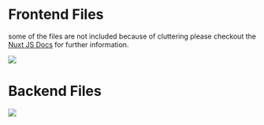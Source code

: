 # Frontend Files 
some of the files are not included because of cluttering 
please checkout the [Nuxt JS Docs](https://nuxt.com/docs/guide/directory-structure/nuxt) for further information.

[![](https://mermaid.ink/img/pako:eNp1lFFv2yAUhf8K4jlxbcdJGmsv1arlaVK0SHvYsodbc-PRYfAAt8my_veBsWsnS5CiXM6BDwzHPtFCMaQ5LQQY88ih1FCRnSSufdJKWpSMfJhOyRelLPnP-OucDZRogtGW7fCPUNXAS3mpr0EI1EcvX1lkI5qSyw4mlUWyV7pXyY6ulSoFkgcJ4mh5YQi4ievtw4bU3Ux6hbq1SuMlNIiO-YpPpNDIUFoOghivt9wXJRoHQU3gwJUhGn83aGwY4RcKxPbgwvGcguIb1HX00iAZFNRaaa8NkmwONiqU3PMysmbQLXDxyiXrvefOexuvGM50tKSbgId20bvRPp5UY4PYloPj2BaKzus6g_usuAyWrwa9VoIXx-CEerRt1JUJVlsODlMSLAYr1FceqI_MjWcqzhLl23fOfpx7dzlnV8hd6G6AR5G85HbWDWyfyxG2NFC_X5dvDjMtLZRRIbhL2PWr7LI44jQGH9HHwJzRnPy1T-WAohNaufMGztx73EJ21P7EyoU0dyUD_cvH1Y-DxqrtURY034MwOKFNzdxtdO_9u1qD_KaU61vduC4y7nb4uftQ-L92CM1P9EDzZJFGSbxazeJVnC6zNFtM6JHmqziaL5fpwv2SZbZYZm8T-qeFxtH9_SxNslkyn83TWeasf5L6ZQI?type=png)](https://mermaid.live/edit#pako:eNp1lFFv2yAUhf8K4jlxbcdJGmsv1arlaVK0SHvYsodbc-PRYfAAt8my_veBsWsnS5CiXM6BDwzHPtFCMaQ5LQQY88ih1FCRnSSufdJKWpSMfJhOyRelLPnP-OucDZRogtGW7fCPUNXAS3mpr0EI1EcvX1lkI5qSyw4mlUWyV7pXyY6ulSoFkgcJ4mh5YQi4ievtw4bU3Ux6hbq1SuMlNIiO-YpPpNDIUFoOghivt9wXJRoHQU3gwJUhGn83aGwY4RcKxPbgwvGcguIb1HX00iAZFNRaaa8NkmwONiqU3PMysmbQLXDxyiXrvefOexuvGM50tKSbgId20bvRPp5UY4PYloPj2BaKzus6g_usuAyWrwa9VoIXx-CEerRt1JUJVlsODlMSLAYr1FceqI_MjWcqzhLl23fOfpx7dzlnV8hd6G6AR5G85HbWDWyfyxG2NFC_X5dvDjMtLZRRIbhL2PWr7LI44jQGH9HHwJzRnPy1T-WAohNaufMGztx73EJ21P7EyoU0dyUD_cvH1Y-DxqrtURY034MwOKFNzdxtdO_9u1qD_KaU61vduC4y7nb4uftQ-L92CM1P9EDzZJFGSbxazeJVnC6zNFtM6JHmqziaL5fpwv2SZbZYZm8T-qeFxtH9_SxNslkyn83TWeasf5L6ZQI)

# Backend Files 
[![](https://mermaid.ink/img/pako:eNptkk1v4yAQhv8K4uxazvrb2stW1d5yqvbSpocRTBx2MViAq2aj_PcOtlspbn3x8PDOvMzAhQsrkXdcaPD-QUHvYGAHw-i7B_EPjdysft7dsUd0r-gWvsQzfrhfkLEB2dE6AuzA99b0NobCGoMiKGsO_Evur1FtkolQNmjNwgkZ0OpotST5CfyMPAykVJqi4CYRJoffFN5Tf9qzL_xPUNpvLGdGptH6iBAreuYncWJkOUKvDMTjJ9E1oFOmT5i3LlAQnecZxk4vS11lJL6lf8nl-rEZK9_s9hhmRSTPSr7cAOHoEJiO1ofbMmtTayUBwwiqN-kQ8We2tAbdhvU0T3TnDX21ejIBb9SfXstQVis6_-9lMIuIJ3xAN4CS9IZmzYHT3Qx0Ex2FWvWnEEcThTAF-3g2gnd0XZjwaZTU3frmeHcE7YmOYJ6sHT5EKFWwbr8-0vibJby78Dfe7aosLYuyzJuiqdtilyf8zLv8R1oVZZU3bVGXza6trwn_P9fM0qZsqrpqd1mRZXmb1dd3q2b49g?type=png)](https://mermaid.live/edit#pako:eNptkk1v4yAQhv8K4uxazvrb2stW1d5yqvbSpocRTBx2MViAq2aj_PcOtlspbn3x8PDOvMzAhQsrkXdcaPD-QUHvYGAHw-i7B_EPjdysft7dsUd0r-gWvsQzfrhfkLEB2dE6AuzA99b0NobCGoMiKGsO_Evur1FtkolQNmjNwgkZ0OpotST5CfyMPAykVJqi4CYRJoffFN5Tf9qzL_xPUNpvLGdGptH6iBAreuYncWJkOUKvDMTjJ9E1oFOmT5i3LlAQnecZxk4vS11lJL6lf8nl-rEZK9_s9hhmRSTPSr7cAOHoEJiO1ofbMmtTayUBwwiqN-kQ8We2tAbdhvU0T3TnDX21ejIBb9SfXstQVis6_-9lMIuIJ3xAN4CS9IZmzYHT3Qx0Ex2FWvWnEEcThTAF-3g2gnd0XZjwaZTU3frmeHcE7YmOYJ6sHT5EKFWwbr8-0vibJby78Dfe7aosLYuyzJuiqdtilyf8zLv8R1oVZZU3bVGXza6trwn_P9fM0qZsqrpqd1mRZXmb1dd3q2b49g)

